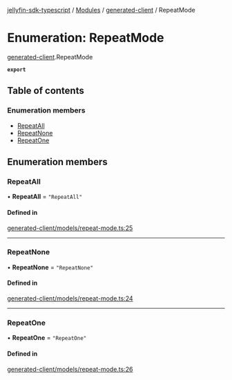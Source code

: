 [jellyfin-sdk-typescript](../README.md) / [Modules](../modules.md) / [generated-client](../modules/generated_client.md) / RepeatMode

# Enumeration: RepeatMode

[generated-client](../modules/generated_client.md).RepeatMode

**`export`**

## Table of contents

### Enumeration members

- [RepeatAll](generated_client.RepeatMode.md#repeatall)
- [RepeatNone](generated_client.RepeatMode.md#repeatnone)
- [RepeatOne](generated_client.RepeatMode.md#repeatone)

## Enumeration members

### RepeatAll

• **RepeatAll** = `"RepeatAll"`

#### Defined in

[generated-client/models/repeat-mode.ts:25](https://github.com/thornbill/jellyfin-sdk-typescript/blob/b0f5501/src/generated-client/models/repeat-mode.ts#L25)

___

### RepeatNone

• **RepeatNone** = `"RepeatNone"`

#### Defined in

[generated-client/models/repeat-mode.ts:24](https://github.com/thornbill/jellyfin-sdk-typescript/blob/b0f5501/src/generated-client/models/repeat-mode.ts#L24)

___

### RepeatOne

• **RepeatOne** = `"RepeatOne"`

#### Defined in

[generated-client/models/repeat-mode.ts:26](https://github.com/thornbill/jellyfin-sdk-typescript/blob/b0f5501/src/generated-client/models/repeat-mode.ts#L26)
